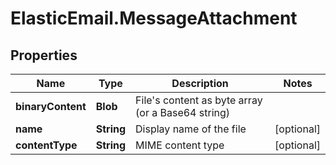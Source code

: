 # ElasticEmail.MessageAttachment

## Properties

Name | Type | Description | Notes
------------ | ------------- | ------------- | -------------
**binaryContent** | **Blob** | File&#39;s content as byte array (or a Base64 string) | 
**name** | **String** | Display name of the file | [optional] 
**contentType** | **String** | MIME content type | [optional] 


